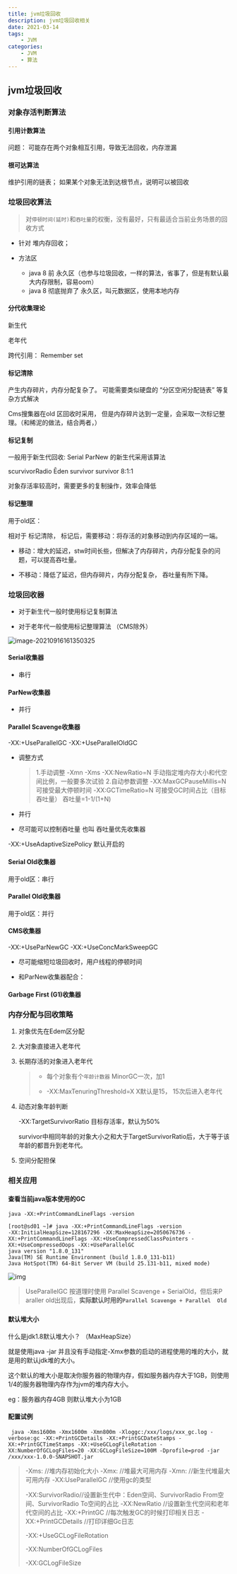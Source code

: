 ```yaml
---
title: jvm垃圾回收
description: jvm垃圾回收相关
date: 2021-03-14
tags:
    - JVM
categories:
    - JVM
    - 算法
---
```


## jvm垃圾回收


### 对象存活判断算法

#### 引用计数算法

问题： 可能存在两个对象相互引用，导致无法回收，内存泄漏



#### 根可达算法

维护引用的链表； 如果某个对象无法到达根节点，说明可以被回收



### 垃圾回收算法

> 对`停顿时间(延时)`和`吞吐量`的权衡，没有最好，只有最适合当前业务场景的回收方式 

* 针对 堆内存回收；

* 方法区
  * java 8 前 永久区（也参与垃圾回收，一样的算法，省事了，但是有默认最大内存限制，容易oom）
  * java 8 彻底抛弃了 永久区，叫元数据区，使用本地内存

#### 分代收集理论

新生代

老年代

跨代引用： Remember set            

#### 标记清除

产生内存碎片，内存分配复杂了。 可能需要类似硬盘的  “分区空闲分配链表” 等复杂方式解决

Cms搜集器在old 区回收时采用， 但是内存碎片达到一定量，会采取一次标记整理。（和稀泥的做法，结合两者，）

#### 标记复制

一般用于新生代回收:  Serial  ParNew 的新生代采用该算法

scurvivorRadio Ēden survivor survivor 8:1:1

对象存活率较高时，需要更多的复制操作，效率会降低

#### 标记整理

用于old区：

相对于 标记清除， 标记后，需要移动：将存活的对象移动到内存区域的一端。

- 移动：增大的延迟，stw时间长些，但解决了内存碎片，内存分配复杂的问题，可以提高吞吐量。

- 不移动：降低了延迟，但内存碎片，内存分配复杂， 吞吐量有所下降。



### 垃圾回收器

* 对于新生代一般时使用标记复制算法

* 对于老年代一般使用标记整理算法 （CMS除外）

![image-20210916161350325](https://gitee.com/fengzhenbing/picgo/raw/master/image-20210916161350325.png)

#### Serial收集器

* 串行

#### ParNew收集器

* 并行

#### Parallel Scavenge收集器

-XX:+UseParallelGC
-XX:+UseParallelOldGC

* 调整方式

  > 1.手动调整
  > -Xmn
  > -Xms
  > -XX:NewRatio=N
  > 手动指定堆内存大小和代空间比例，一般要多次试验
  > 2.自动参数调整
  > -XX:MaxGCPauseMillis=N 可接受最大停顿时间
  > -XX:GCTimeRatio=N 可接受GC时间占比（目标吞吐量） 吞吐量=1-1/(1+N)

* 并行

* 尽可能可以控制吞吐量 也叫 吞吐量优先收集器

-XX:+UseAdaptiveSizePolicy 默认开启的



#### Serial Old收集器

用于old区：串行

#### Parallel Old收集器

用于old区：并行

#### CMS收集器

-XX:+UseParNewGC
-XX:+UseConcMarkSweepGC

* 尽可能缩短垃圾回收时，用户线程的停顿时间

* 和ParNew收集器配合：

#### Garbage First (G1)收集器



### 内存分配与回收策略

1. 对象优先在Edem区分配

2. 大对象直接进入老年代

3. 长期存活的对象进入老年代

   > * 每个对象有个`年龄计数器`  MinorGC一次，加1
   >
   > *  -XX:MaxTenuringThreshold=X X默认是15， 15次后进入老年代

4. 动态对象年龄判断

   -XX:TargetSurvivorRatio 目标存活率，默认为50%

   survivor中相同年龄的对象大小之和大于TargetSurvivorRatio后，大于等于该年龄的都晋升到老年代。

5. 空间分配担保

### 相关应用

#### 查看当前java版本使用的GC

`java -XX:+PrintCommandLineFlags -version`

```shell
[root@sd01 ~]# java -XX:+PrintCommandLineFlags -version
-XX:InitialHeapSize=128167296 -XX:MaxHeapSize=2050676736 -XX:+PrintCommandLineFlags -XX:+UseCompressedClassPointers -XX:+UseCompressedOops -XX:+UseParallelGC 
java version "1.8.0_131"
Java(TM) SE Runtime Environment (build 1.8.0_131-b11)
Java HotSpot(TM) 64-Bit Server VM (build 25.131-b11, mixed mode)
```

![img](https://gitee.com/fengzhenbing/picgo/raw/master/519126-20180623154635076-953076776.png)

> UseParallelGC 按道理时使用 Parallel Scavenge + SerialOld，但后来P araller old出现后，**实际默认时用的`Parallel Scavenge + Parallel  Old`**



### 

#### 默认堆大小

什么是jdk1.8默认堆大小？ （MaxHeapSize）

就是使用java -jar 并且没有手动指定-Xmx参数的启动的进程使用的堆的大小，就是用的默认jdk堆的大小。

这个默认的堆大小是取决你服务器的物理内存，假如服务器内存大于1GB，则使用1/4的服务器物理内存作为jvm的堆内存大小。

eg：服务器内存4GB 则默认堆大小为1GB



 

#### **配置试例** 

```shell
 java -Xms1600m -Xmx1600m -Xmn800m -Xloggc:/xxx/logs/xxx_gc.log -verbose:gc -XX:+PrintGCDetails -XX:+PrintGCDateStamps -XX:+PrintGCTimeStamps -XX:+UseGCLogFileRotation -XX:NumberOfGCLogFiles=20 -XX:GCLogFileSize=100M -Dprofile=prod -jar /xxx/xxx-1.0.0-SNAPSHOT.jar
```

> -Xms: //堆内存初始化大小
> -Xmx: //堆最大可用内存
> -Xmn: //新生代堆最大可用内存
> -XX:UseParallelGC //使用gc的类型
>
> -XX:SurvivorRadio//设置新生代中：Eden空间、SurvivorRadio From空间、SurvivorRadio To空间的占比
> -XX:NewRatio //设置新生代空间和老年代空间的占比
> -XX:+PrintGC //每次触发GC的时候打印相关日志
> -XX:+PrintGCDetails //打印详细Gc日志
>
> -XX:+UseGCLogFileRotation 
>
> -XX:NumberOfGCLogFiles
>
> -XX:GCLogFileSize






